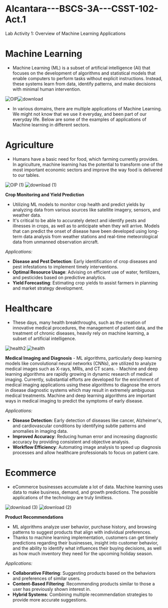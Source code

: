 # Alcantara---BSCS-3A---CSST-102-Act.1
Lab Activity 1: Overview of Machine Learning Applications

# Machine Learning
 - Machine Learning (ML) is a subset of artificial intelligence (AI) that focuses on the development of algorithms and statistical models that enable computers to perform tasks without explicit instructions. Instead, these systems learn from data, identify patterns, and make decisions with minimal human intervention.
   
![OIP](https://github.com/user-attachments/assets/48e0aeb4-ea28-41a4-85f3-96a6ac47399c)![download](https://github.com/user-attachments/assets/38a5fd3f-057f-4c2c-9545-68a3a7530e7c)

- In various domains, there are multiple applications of Machine Learning. We might not know that we use it everyday, and been part of our everyday life. Below are some of the examples of applications of Machine learning in different sectors.

# Agriculture
- Humans have a basic need for food, which farming currently provides. In agriculture, machine learning has the potential to transform one of the most important economic sectors and improve the way food is delivered to our tables.
  
![OIP (1)](https://github.com/user-attachments/assets/e8a9f5b6-37f2-4d91-b167-430a173d1f7b)
![download (1)](https://github.com/user-attachments/assets/bef99335-8fed-4a92-8a50-137fce789c07)

**Crop Monitoring and Yield Prediction**
   - Utilizing ML models to monitor crop health and predict yields by analyzing data from various sources like satellite imagery, sensors, and weather data. 
   - It's critical to be able to accurately detect and identify pests and illnesses in crops, as well as to anticipate when they will arrive. Models that can predict the onset of 
       disease have been developed using long-term data analysis from weather stations and real-time meteorological data from unmanned observation aircraft.
   
*Applications:*
 - **Disease and Pest Detection**: Early identification of crop diseases and pest infestations to implement timely interventions.
 - **Optimal Resource Usage**: Advising on efficient use of water, fertilizers, and pesticides based on predictive analytics.
 - **Yield Forecasting**: Estimating crop yields to assist farmers in planning and market strategy development.

# Healthcare
- These days, many health breakthroughs, such as the creation of innovative medical procedures, the management of patient data, and the treatment of chronic diseases, heavily rely on machine learning, a subset of artificial intelligence.

![health2](https://github.com/user-attachments/assets/5900b305-9f1b-4f0a-9926-54433cbbff74)
![health](https://github.com/user-attachments/assets/ea722f04-2162-439b-a4f7-da71249671d9)

**Medical Imaging and Diagnosis**
    - ML algorithms, particularly deep learning models like convolutional neural networks (CNNs), are utilized to analyze medical images such as X-rays, MRIs, and CT scans. 
    - Machine and deep learning algorithms are rapidly growing in dynamic research of medical imaging. Currently, substantial efforts are developed for the enrichment of medical imaging 
        applications using these algorithms to diagnose the errors in disease diagnostic systems which may result in extremely ambiguous medical treatments. Machine and deep learning 
        algorithms are important ways in medical imaging to predict the symptoms of early disease.

*Applications:*
- **Disease Detection**: Early detection of diseases like cancer, Alzheimer's, and cardiovascular conditions by identifying subtle patterns and anomalies in imaging data.
- **Improved Accuracy**: Reducing human error and increasing diagnostic accuracy by providing consistent and objective analysis.
- **Workflow Efficiency**: Automating image analysis to speed up diagnosis processes and allow healthcare professionals to focus on patient care.

# Ecommerce
- eCommerce businesses accumulate a lot of data. Machine learning uses data to make business, demand, and growth predictions. The possible applications of the technology are truly limitless.

![download (3)](https://github.com/user-attachments/assets/cf6ec07e-0ef6-4772-ac3a-9eb22ebb7001)
![download (2)](https://github.com/user-attachments/assets/0b1bc9b1-6431-4807-821d-cb2a266e28b0)
 
**Product Recommendations**
   - ML algorithms analyze user behavior, purchase history, and browsing patterns to suggest products that align with individual preferences.
   - Thanks to machine learning implementation, customers can get timely predictions regarding their businesses, insight into customer behavior, and the ability to identify what influences their buying decisions, as well as how much inventory they need for the upcoming holiday season.

*Applications:*
- **Collaborative Filtering**: Suggesting products based on the behaviors and preferences of similar users.
- **Content-Based Filtering**: Recommending products similar to those a user has previously shown interest in.
- **Hybrid Systems**: Combining multiple recommendation strategies to provide more accurate suggestions.
